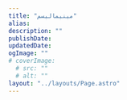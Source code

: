 ```yaml
---
title: "مینیمالیسم"
alias: 
description: ""
publishDate: 
updatedDate: 
ogImage: ""
# coverImage: 
  # src: ""
  # alt: ""
layout: "../layouts/Page.astro"
---
```




